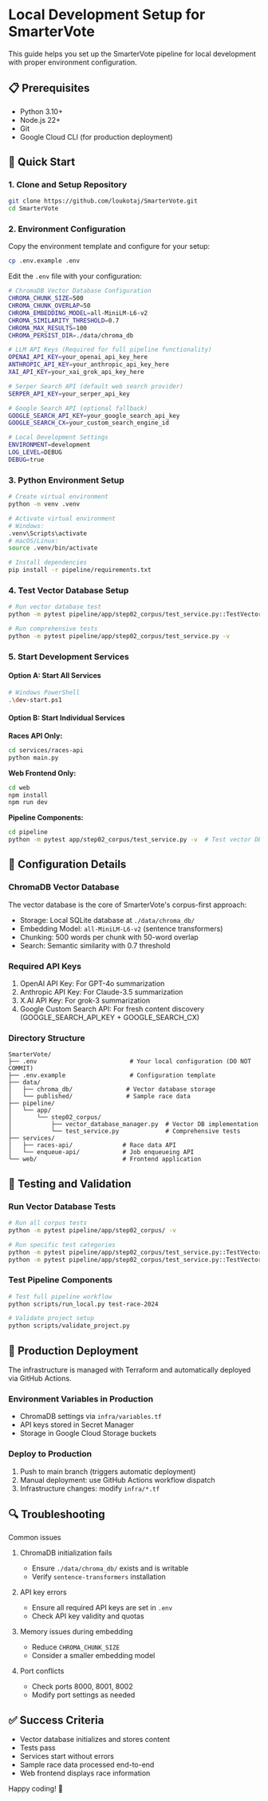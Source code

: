 # Local Development Setup for SmarterVote

This guide helps you set up the SmarterVote pipeline for local development with proper environment configuration.

## 📋 Prerequisites

- Python 3.10+
- Node.js 22+
- Git
- Google Cloud CLI (for production deployment)

## 🚀 Quick Start

### 1. Clone and Setup Repository

```bash
git clone https://github.com/loukotaj/SmarterVote.git
cd SmarterVote
```

### 2. Environment Configuration

Copy the environment template and configure for your setup:

```bash
cp .env.example .env
```

Edit the `.env` file with your configuration:

```bash
# ChromaDB Vector Database Configuration
CHROMA_CHUNK_SIZE=500
CHROMA_CHUNK_OVERLAP=50
CHROMA_EMBEDDING_MODEL=all-MiniLM-L6-v2
CHROMA_SIMILARITY_THRESHOLD=0.7
CHROMA_MAX_RESULTS=100
CHROMA_PERSIST_DIR=./data/chroma_db

# LLM API Keys (Required for full pipeline functionality)
OPENAI_API_KEY=your_openai_api_key_here
ANTHROPIC_API_KEY=your_anthropic_api_key_here
XAI_API_KEY=your_xai_grok_api_key_here

# Serper Search API (default web search provider)
SERPER_API_KEY=your_serper_api_key

# Google Search API (optional fallback)
GOOGLE_SEARCH_API_KEY=your_google_search_api_key
GOOGLE_SEARCH_CX=your_custom_search_engine_id

# Local Development Settings
ENVIRONMENT=development
LOG_LEVEL=DEBUG
DEBUG=true
```

### 3. Python Environment Setup

```bash
# Create virtual environment
python -m venv .venv

# Activate virtual environment
# Windows:
.venv\Scripts\activate
# macOS/Linux:
source .venv/bin/activate

# Install dependencies
pip install -r pipeline/requirements.txt
```

### 4. Test Vector Database Setup

```bash
# Run vector database test
python -m pytest pipeline/app/step02_corpus/test_service.py::TestVectorDatabaseManager::test_build_corpus -v

# Run comprehensive tests
python -m pytest pipeline/app/step02_corpus/test_service.py -v
```

### 5. Start Development Services

#### Option A: Start All Services
```bash
# Windows PowerShell
.\dev-start.ps1
```

#### Option B: Start Individual Services

**Races API Only:**
```bash
cd services/races-api
python main.py
```

**Web Frontend Only:**
```bash
cd web
npm install
npm run dev
```

**Pipeline Components:**
```bash
cd pipeline
python -m pytest app/step02_corpus/test_service.py -v  # Test vector DB
```

## 🔧 Configuration Details

### ChromaDB Vector Database

The vector database is the core of SmarterVote's corpus-first approach:

- Storage: Local SQLite database at `./data/chroma_db/`
- Embedding Model: `all-MiniLM-L6-v2` (sentence transformers)
- Chunking: 500 words per chunk with 50-word overlap
- Search: Semantic similarity with 0.7 threshold

### Required API Keys

1. OpenAI API Key: For GPT-4o summarization
2. Anthropic API Key: For Claude-3.5 summarization
3. X.AI API Key: For grok-3 summarization
4. Google Custom Search API: For fresh content discovery (GOOGLE_SEARCH_API_KEY + GOOGLE_SEARCH_CX)

### Directory Structure

```
SmarterVote/
├── .env                          # Your local configuration (DO NOT COMMIT)
├── .env.example                  # Configuration template
├── data/
│   ├── chroma_db/               # Vector database storage
│   └── published/               # Sample race data
├── pipeline/
│   └── app/
│       └── step02_corpus/
│           ├── vector_database_manager.py  # Vector DB implementation
│           └── test_service.py             # Comprehensive tests
├── services/
│   ├── races-api/              # Race data API
│   └── enqueue-api/            # Job enqueueing API
└── web/                        # Frontend application
```

## 🧪 Testing and Validation

### Run Vector Database Tests
```bash
# Run all corpus tests
python -m pytest pipeline/app/step02_corpus/ -v

# Run specific test categories
python -m pytest pipeline/app/step02_corpus/test_service.py::TestVectorDatabaseManager::test_initialization -v
python -m pytest pipeline/app/step02_corpus/test_service.py::TestVectorDatabaseManager::test_build_corpus -v
```

### Test Pipeline Components
```bash
# Test full pipeline workflow
python scripts/run_local.py test-race-2024

# Validate project setup
python scripts/validate_project.py
```

## 🚀 Production Deployment

The infrastructure is managed with Terraform and automatically deployed via GitHub Actions.

### Environment Variables in Production

- ChromaDB settings via `infra/variables.tf`
- API keys stored in Secret Manager
- Storage in Google Cloud Storage buckets

### Deploy to Production

1. Push to main branch (triggers automatic deployment)
2. Manual deployment: use GitHub Actions workflow dispatch
3. Infrastructure changes: modify `infra/*.tf`

## 🔍 Troubleshooting

Common issues

1. ChromaDB initialization fails
   - Ensure `./data/chroma_db/` exists and is writable
   - Verify `sentence-transformers` installation

2. API key errors
   - Ensure all required API keys are set in `.env`
   - Check API key validity and quotas

3. Memory issues during embedding
   - Reduce `CHROMA_CHUNK_SIZE`
   - Consider a smaller embedding model

4. Port conflicts
   - Check ports 8000, 8001, 8002
   - Modify port settings as needed

## ✅ Success Criteria

- Vector database initializes and stores content
- Tests pass
- Services start without errors
- Sample race data processed end-to-end
- Web frontend displays race information

Happy coding! 🎉
